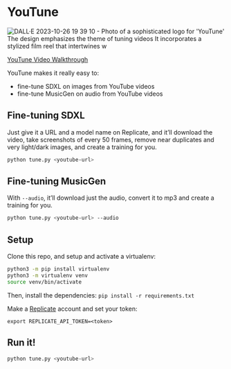 # YouTune

![DALL·E 2023-10-26 19 39 10 - Photo of a sophisticated logo for 'YouTune'  The design emphasizes the theme of tuning videos  It incorporates a stylized film reel that intertwines w](https://github.com/cbh123/youtune/assets/14149230/808411aa-cecc-4735-a2dd-18344317601a)

[YouTune Video Walkthrough](https://www.loom.com/share/193fa040b8074f44bb5ddabd4dd42b01?sid=4b09aa1b-5cd6-4e4f-a538-d3d62cb1bdc0)

YouTune makes it really easy to:

- fine-tune SDXL on images from YouTube videos
- fine-tune MusicGen on audio from YouTube videos

## Fine-tuning SDXL

Just give it a URL and a model name on Replicate, and it’ll download the video, take screenshots of every 50 frames, remove near duplicates and very light/dark images, and create a training for you.

```bash
python tune.py <youtube-url>
```

## Fine-tuning MusicGen

With `--audio`, it’ll download just the audio, convert it to mp3 and create a training for you.

```bash
python tune.py <youtube-url> --audio
```

## Setup

Clone this repo, and setup and activate a virtualenv:

```bash
python3 -m pip install virtualenv
python3 -m virtualenv venv
source venv/bin/activate
```

Then, install the dependencies:
`pip install -r requirements.txt`

Make a [Replicate](https://replicate.com) account and set your token:

`export REPLICATE_API_TOKEN=<token>`

## Run it!

```bash
python tune.py <youtube-url>
```
